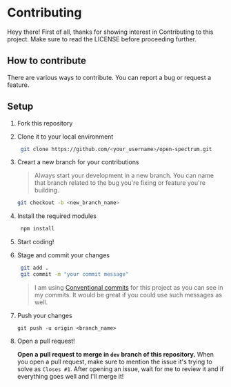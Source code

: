 # Contributing

Heyy there! First of all, thanks for showing interest in Contributing to this project. Make sure to read the LICENSE before proceeding further.

## How to contribute

There are various ways to contribute. You can report a bug or request a feature.

## Setup

1. Fork this repository

2. Clone it to your local environment
    ```bash
     git clone https://github.com/<your_username>/open-spectrum.git
    ```
3. Creart a new branch for your contributions

    > Always start your development in a new branch. You can name that branch related to the bug you're fixing or feature you're building.

    ```bash
    git checkout -b <new_branch_name>
    ```

4. Install the required modules

    ```bash
     npm install
    ```

5. Start coding!

6. Stage and commit your changes

    ```bash
     git add .
     git commit -m "your commit message"
    ```

    > I am using [Conventional commits](https://www.conventionalcommits.org/en/v1.0.0/) for this project as you can see in my commits. It would be great if you could use such messages as well.

7. Push your changes

    ```
    git push -u origin <branch_name>
    ```

8. Open a pull request!

    **Open a pull request to merge in `dev` branch of this repository.** When you open a pull request, make sure to mention the issue it's trying to solve as `Closes #1`. After opening an issue, wait for me to review it and if everything goes well and I'll merge it!
